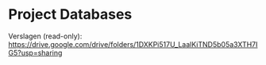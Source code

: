# Project Databases

Verslagen (read-only): https://drive.google.com/drive/folders/1DXKPi517U_LaalKiTND5b05a3XTH7IG5?usp=sharing
